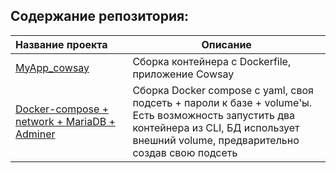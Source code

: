 ## Содержание репозитория:

| Название проекта | Описание |
| :--- | --- |
| [MyApp_cowsay](https://github.com/yaroslav-vorobyov/Docker_learn/tree/main/MyApp_cowsay) | Сборка контейнера c Dockerfile, приложение Cowsay |
| [Docker-compose + network + MariaDB + Adminer](https://github.com/yaroslav-vorobyov/Docker_learn/tree/main/Docker-compose_network) | Сборка Docker compose c yaml, своя подсеть + пароли к базе + volume'ы.<br> Есть возможность запустить два контейнера из CLI, БД использует внешний volume, предварительно создав свою подсеть |
